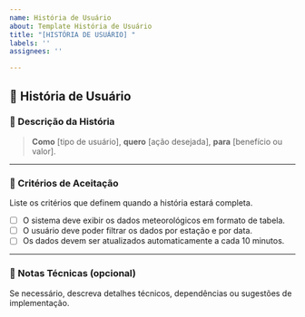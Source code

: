 ```yaml
---
name: História de Usuário
about: Template História de Usuário
title: "[HISTÓRIA DE USUÁRIO] "
labels: ''
assignees: ''

---
```


## 📘 História de Usuário
### 📌 Descrição da História
> **Como** [tipo de usuário], **quero** [ação desejada], **para** [benefício ou valor].
---
### 🎯 Critérios de Aceitação
Liste os critérios que definem quando a história estará completa.
- [ ] O sistema deve exibir os dados meteorológicos em formato de tabela.
- [ ] O usuário deve poder filtrar os dados por estação e por data.
- [ ] Os dados devem ser atualizados automaticamente a cada 10 minutos.

---
### 📝 Notas Técnicas (opcional)

Se necessário, descreva detalhes técnicos, dependências ou sugestões de implementação.
